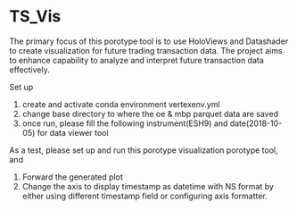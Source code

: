 # TS_Vis
The primary focus of this porotype tool is to use HoloViews and Datashader to create visualization for future trading transaction data. The project aims to enhance capability to analyze and interpret future transaction data effectively. 

Set up
1. create and activate conda environment vertexenv.yml
2. change base directory to where the oe & mbp parquet data are saved
3. once run, please fill the following instrument(ESH9) and date(2018-10-05) for data viewer tool
 
As a test, please set up and run this porotype visualization porotype tool, and 
1.	Forward the generated plot
2.	Change the axis to display timestamp as datetime with NS format by either using different timestamp field or configuring axis formatter.

